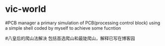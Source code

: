 # vic-world
#PCB manager
a primary simulation of PCB(processing control block) using a simple shell coded by myself to achieve some fucntion

#八皇后的爬山法解决
包括首选爬山和最陡爬山，解释已写在博客园
